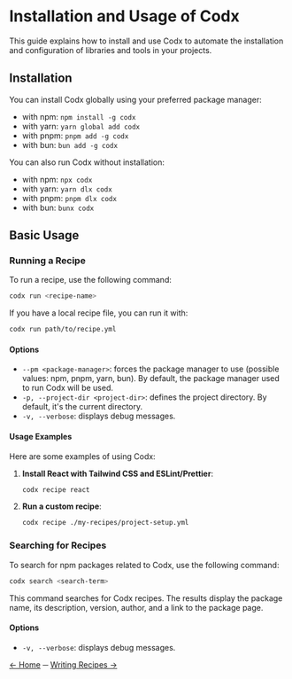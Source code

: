 # Installation and Usage of Codx

This guide explains how to install and use Codx to automate the installation and configuration of libraries and tools in
your projects.

## Installation

You can install Codx globally using your preferred package manager:

* with npm: `npm install -g codx`
* with yarn: `yarn global add codx`
* with pnpm: `pnpm add -g codx`
* with bun: `bun add -g codx`

You can also run Codx without installation:

* with npm: `npx codx`
* with yarn: `yarn dlx codx`
* with pnpm: `pnpm dlx codx`
* with bun: `bunx codx`

## Basic Usage

### Running a Recipe

To run a recipe, use the following command:

```bash
codx run <recipe-name>
```

If you have a local recipe file, you can run it with:

```bash
codx run path/to/recipe.yml
```

#### Options

* `--pm <package-manager>`: forces the package manager to use (possible values: npm, pnpm, yarn, bun). By default, the
  package manager used to run Codx will be used.
* `-p, --project-dir <project-dir>`: defines the project directory. By default, it's the current directory.
* `-v, --verbose`: displays debug messages.

#### Usage Examples

Here are some examples of using Codx:

1. **Install React with Tailwind CSS and ESLint/Prettier**:
   ```bash
   codx recipe react
   ```

2. **Run a custom recipe**:
   ```bash
   codx recipe ./my-recipes/project-setup.yml
   ```

### Searching for Recipes

To search for npm packages related to Codx, use the following command:

```bash
codx search <search-term>
```

This command searches for Codx recipes. The results display the package name, its description, version, author, and a
link to the package page.

#### Options

* `-v, --verbose`: displays debug messages.

[← Home](index.md) ─ [Writing Recipes →](writing-recipes.md)